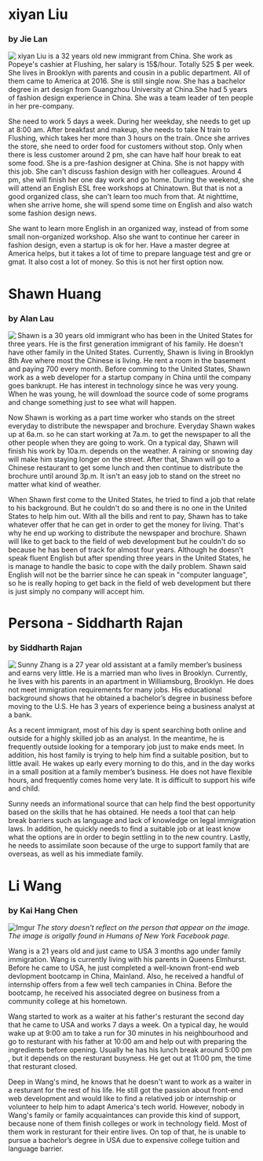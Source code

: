 # xiyan Liu
### by Jie Lan
<img align='left' src="https://i.imgur.com/raYLPpc.jpg?1">
<p> xiyan Liu is a 32 years old new immigrant from China. She work as Popeye's cashier at Flushing, her salary is 15$/hour. Totally 525 $ per week. She lives in Brooklyn with parents and cousin in a public department. All of them came to America at 2016. She is still single now. She has a bachelor degree in art design from Guangzhou University at China.She had 5 years of fashion design experience in China. She was a team leader of ten people in her pre-company.
<p> She need to work 5 days a week. During her weekday, she needs to get up at 8:00 am. After breakfast and makeup, she needs to take N train to Flushing, which takes her more than 3 hours on the train. Once she arrives the store, she need to order food for customers without stop. Only when there is less customer around 2 pm, she can have half hour break to eat some food. She is a pre-fashion designer at China. She is not happy with this job. She can't discuss fashion design with her colleagues. Around 4 pm, she will finish her one day work and go home. During the weekend, she will attend an English ESL free workshops at Chinatown. But that is not a good organized class, she can't learn too much from that. At nighttime, when she arrive home, she will spend some time on English and also watch some fashion design news.
<p> She want to learn more English in an organized way, instead of from some small non-organized workshop. Also she want to continue her career in fashion design, even a startup is ok for her. Have a master degree at America helps, but it takes a lot of time to prepare language test and gre or gmat. It also cost a lot of money. So this is not her first option now.

# Shawn Huang
### by Alan Lau
<img align='left' src="https://i.imgur.com/cIVVlTJm.jpg">
<p> Shawn is a 30 years old immigrant who has been in the United States for three years. He is the first generation immigrant of his family. He doesn't have other family in the United States. Currently, Shawn is living in Brooklyn 8th Ave where most the Chinese is living. He rent a room in the basement and paying 700 every month. Before comming to the United States, Shawn work as a web developer for a startup company in China until the company goes bankrupt. He has interest in technology since he was very young. When he was young, he will download the source code of some programs and change something just to see what will happen.
<p> Now Shawn is working as a part time worker who stands on the street everyday to distribute the newspaper and brochure. Everyday Shawn wakes up at 6a.m. so he can start working at 7a.m. to get the newspaper to all the other people when they are going to work. On a typical day, Shawn will finish his work by 10a.m. depends on the weather. A raining or snowing day will make him staying longer on the street. After that, Shawn will go to a Chinese restaurant to get some lunch and then continue to distribute the brochure until around 3p.m. It isn't an easy job to stand on the street no matter what kind of weather.
<p> When Shawn first come to the United States, he tried to find a job that relate to his background. But he couldn't do so and there is no one in the United States to help him out. With all the bills and rent to pay, Shawn has to take whatever offer that he can get in order to get the money for living. That's why he end up working to distribute the newspaper and brochure. Shawn will like to get back to the field of web development but he couldn't do so because he has been of track for almost four years. Although he doesn't speak fluent English but after spending three years in the United States, he is manage to handle the basic to cope with the daily problem. Shawn said English will not be the barrier since he can speak in "computer language", so he is really hoping to get back in the field of web development but there is just simply no company will accept him.

# Persona - Siddharth Rajan
### by Siddharth Rajan
<img align='left' src="https://i.imgur.com/4c0V0xO.jpg?1">
<p> Sunny Zhang is a 27 year old assistant at a family member’s business and earns very little. He is a married man who lives in Brooklyn. Currently, he lives with his parents in an apartment in Williamsburg, Brooklyn. He does not meet immigration requirements for many jobs. His educational background shows that he obtained a bachelor’s degree in business before moving to the U.S. He has 3 years of experience being a business analyst at a bank.
<p>As a recent immigrant, most of his day is spent searching both online and outside for a highly skilled job as an analyst. In the meantime, he is frequently outside looking for a temporary job just to make ends meet. In addition, his host family is trying to help him find a suitable position, but to little avail. He wakes up early every morning to do this, and in the day works in a small position at a family member’s business. He does not have flexible hours, and frequently comes home very late. It is difficult to support his wife and child.
<p> Sunny needs an informational source that can help find the best opportunity based on the skills that he has obtained. He needs a tool that can help break barriers such as language and lack of knowledge on legal immigration laws. In addition, he quickly needs to find a suitable job or at least know what the options are in order to begin settling in to the new country. Lastly, he needs to assimilate soon because of the urge to support family that are overseas, as well as his immediate family.

# Li Wang
### by Kai Hang Chen
![Imgur](https://i.imgur.com/29GdZ7T.png)
*The story doesn't reflect on the person that appear on the image. The image is origally found in Humans of New York Facebook page.*

<p> Wang is a 21 years old and just came to USA 3 months ago under family immigration. Wang is currently living with his parents in Queens Elmhurst. Before he came to USA, he just completed a well-known front-end web devlopment bootcamp in China, Mainland. Also, he received a handful of internship offers from a few well tech campanies in China. Before the bootcamp, he received his associated degree on business from a community college at his hometown. 
<p> Wang started to work as a waiter at his father's resturant the second day that he came to USA and works 7 days a week. On a typical day, he would wake up at 9:00 am to take a run for 30 minutes in his neighbourhood and go to resturant with his father at 10:00 am and help out with preparing the ingredients before opening. Usually he has his lunch break around 5:00 pm , but it depends on the resturant busyness. He get out at 11:00 pm, the time that resturant closed.
<p> Deep in Wang's mind, he knows that he doesn't want to work as a waiter in a resturant for the rest of his life. He still got the passion about front-end web development and would like to find a relatived job or internship or volunteer to help him to adapt America's tech world. However, nobody in Wang's family or family acquaintances can provide this kind of support, because none of them finish colleges or work in technology field. Most of them work in resturant for their entire lives. On top of that, he is unable to pursue a bachelor’s degree in USA due to expensive college tuition and language barrier.
